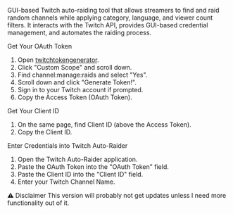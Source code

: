 
GUI-based Twitch auto-raiding tool that allows streamers to find and raid random channels while applying category, language, and viewer count filters. It interacts with the Twitch API, provides GUI-based credential management, and automates the raiding process.

Get Your OAuth Token
1. Open [twitchtokengenerator](https://twitchtokengenerator.com).
2. Click "Custom Scope" and scroll down.
3. Find channel:manage:raids and select "Yes".
4. Scroll down and click "Generate Token!".
5. Sign in to your Twitch account if prompted.
6. Copy the Access Token (OAuth Token).

Get Your Client ID
1. On the same page, find Client ID (above the Access Token).
2. Copy the Client ID.

Enter Credentials into Twitch Auto-Raider
1. Open the Twitch Auto-Raider application.
2. Paste the OAuth Token into the "OAuth Token" field.
3. Paste the Client ID into the "Client ID" field.
4. Enter your Twitch Channel Name.

⚠️ Disclaimer
This version will probably not get updates unless I need more functionality out of it.
